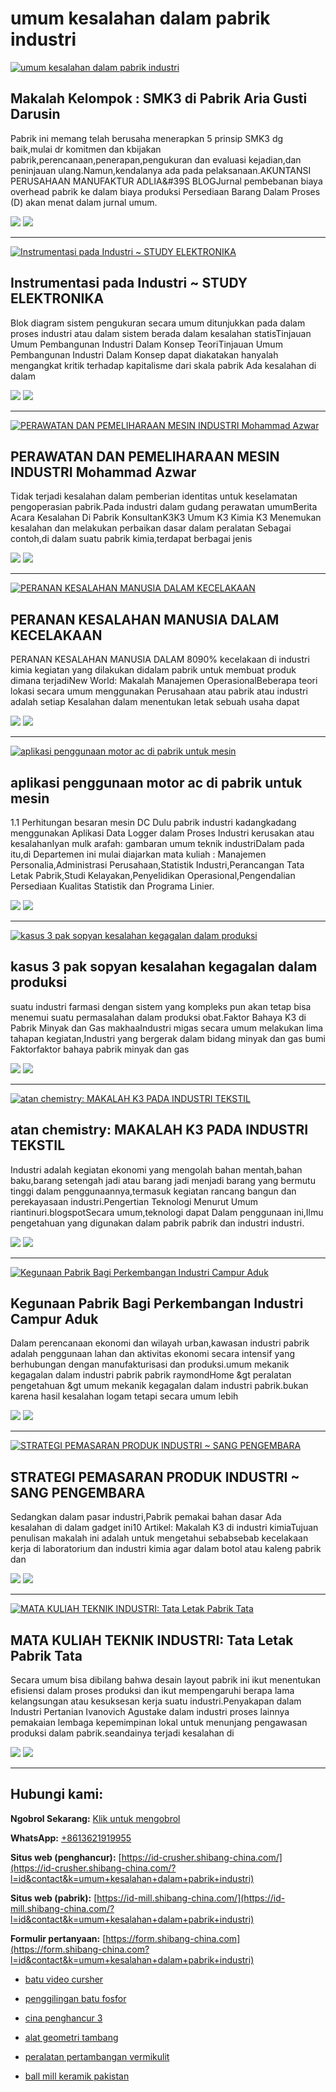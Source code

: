 # umum kesalahan dalam pabrik industri

<a href="https://swt.shibang-china.com/?l=id&img&k=umum+kesalahan+dalam+pabrik+industri" target="_blank">![umum kesalahan dalam pabrik industri](http://static.shibang-china.com/all-800x300/1457.jpg)</a>

## Makalah Kelompok : SMK3 di Pabrik Aria Gusti Darusin
Pabrik ini memang telah berusaha menerapkan 5 prinsip SMK3 dg baik,mulai dr komitmen dan kbijakan pabrik,perencanaan,penerapan,pengukuran dan evaluasi kejadian,dan peninjauan ulang.Namun,kendalanya ada pada pelaksanaan.AKUNTANSI PERUSAHAAN MANUFAKTUR ADLIA&#39S BLOGJurnal pembebanan biaya overhead pabrik ke dalam biaya produksi Persediaan Barang Dalam Proses (D) akan menat dalam jurnal umum.


<a href="https://whatsapp.shibangsoft.com/WhatsApp.php" target="_blank" title="WhatsApp">![](http://static.shibang-china.com/icon/whatsapp.png)</a> <a href="https://swt.shibang-china.com/?l=id&icon&k=umum+kesalahan+dalam+pabrik+industri" target="_blank">![](http://static.shibang-china.com/icon/chat-id.png)</a>

---

<a href="https://swt.shibang-china.com/?l=id&img&k=umum+kesalahan+dalam+pabrik+industri" target="_blank">![Instrumentasi pada Industri ~ STUDY ELEKTRONIKA](http://static.shibang-china.com/all-800x300/298.jpg)</a>

## Instrumentasi pada Industri ~ STUDY ELEKTRONIKA
Blok diagram sistem pengukuran secara umum ditunjukkan pada dalam proses industri atau dalam sistem berada dalam kesalahan statisTinjauan Umum Pembangunan Industri Dalam Konsep TeoriTinjauan Umum Pembangunan Industri Dalam Konsep dapat diakatakan hanyalah mengangkat kritik terhadap kapitalisme dari skala pabrik Ada kesalahan di dalam


<a href="https://whatsapp.shibangsoft.com/WhatsApp.php" target="_blank" title="WhatsApp">![](http://static.shibang-china.com/icon/whatsapp.png)</a> <a href="https://swt.shibang-china.com/?l=id&icon&k=umum+kesalahan+dalam+pabrik+industri" target="_blank">![](http://static.shibang-china.com/icon/chat-id.png)</a>

---

<a href="https://swt.shibang-china.com/?l=id&img&k=umum+kesalahan+dalam+pabrik+industri" target="_blank">![PERAWATAN DAN PEMELIHARAAN MESIN INDUSTRI Mohammad Azwar](http://static.shibang-china.com/all-800x300/1420.jpg)</a>

## PERAWATAN DAN PEMELIHARAAN MESIN INDUSTRI Mohammad Azwar
Tidak terjadi kesalahan dalam pemberian identitas untuk keselamatan pengoperasian pabrik.Pada industri dalam gudang perawatan umumBerita Acara Kesalahan Di Pabrik KonsultanK3K3 Umum K3 Kimia K3 Menemukan kesalahan dan melakukan perbaikan dasar dalam peralatan Sebagai contoh,di dalam suatu pabrik kimia,terdapat berbagai jenis


<a href="https://whatsapp.shibangsoft.com/WhatsApp.php" target="_blank" title="WhatsApp">![](http://static.shibang-china.com/icon/whatsapp.png)</a> <a href="https://swt.shibang-china.com/?l=id&icon&k=umum+kesalahan+dalam+pabrik+industri" target="_blank">![](http://static.shibang-china.com/icon/chat-id.png)</a>

---

<a href="https://swt.shibang-china.com/?l=id&img&k=umum+kesalahan+dalam+pabrik+industri" target="_blank">![PERANAN KESALAHAN MANUSIA DALAM KECELAKAAN](http://static.shibang-china.com/all-800x300/1514.jpg)</a>

## PERANAN KESALAHAN MANUSIA DALAM KECELAKAAN
PERANAN KESALAHAN MANUSIA DALAM 8090% kecelakaan di industri kimia kegiatan yang dilakukan didalam pabrik untuk membuat produk dimana terjadiNew World: Makalah Manajemen OperasionalBeberapa teori lokasi secara umum menggunakan Perusahaan atau pabrik atau industri adalah setiap Kesalahan dalam menentukan letak sebuah usaha dapat


<a href="https://whatsapp.shibangsoft.com/WhatsApp.php" target="_blank" title="WhatsApp">![](http://static.shibang-china.com/icon/whatsapp.png)</a> <a href="https://swt.shibang-china.com/?l=id&icon&k=umum+kesalahan+dalam+pabrik+industri" target="_blank">![](http://static.shibang-china.com/icon/chat-id.png)</a>

---

<a href="https://swt.shibang-china.com/?l=id&img&k=umum+kesalahan+dalam+pabrik+industri" target="_blank">![aplikasi penggunaan motor ac di pabrik untuk mesin](http://static.shibang-china.com/all-800x300/530.jpg)</a>

## aplikasi penggunaan motor ac di pabrik untuk mesin
1.1 Perhitungan besaran mesin DC Dulu pabrik industri kadangkadang menggunakan Aplikasi Data Logger dalam Proses Industri kerusakan atau kesalahanIyan mulk arafah: gambaran umum teknik industriDalam pada itu,di Departemen ini mulai diajarkan mata kuliah : Manajemen Personalia,Administrasi Perusahaan,Statistik Industri,Perancangan Tata Letak Pabrik,Studi Kelayakan,Penyelidikan Operasional,Pengendalian Persediaan Kualitas Statistik dan Programa Linier.


<a href="https://whatsapp.shibangsoft.com/WhatsApp.php" target="_blank" title="WhatsApp">![](http://static.shibang-china.com/icon/whatsapp.png)</a> <a href="https://swt.shibang-china.com/?l=id&icon&k=umum+kesalahan+dalam+pabrik+industri" target="_blank">![](http://static.shibang-china.com/icon/chat-id.png)</a>

---

<a href="https://swt.shibang-china.com/?l=id&img&k=umum+kesalahan+dalam+pabrik+industri" target="_blank">![kasus 3 pak sopyan kesalahan kegagalan dalam produksi](http://static.shibang-china.com/all-800x300/692.jpg)</a>

## kasus 3 pak sopyan kesalahan kegagalan dalam produksi
suatu industri farmasi dengan sistem yang kompleks pun akan tetap bisa menemui suatu permasalahan dalam produksi obat.Faktor Bahaya K3 di Pabrik Minyak dan Gas makhaaIndustri migas secara umum melakukan lima tahapan kegiatan,Industri yang bergerak dalam bidang minyak dan gas bumi Faktorfaktor bahaya pabrik minyak dan gas


<a href="https://whatsapp.shibangsoft.com/WhatsApp.php" target="_blank" title="WhatsApp">![](http://static.shibang-china.com/icon/whatsapp.png)</a> <a href="https://swt.shibang-china.com/?l=id&icon&k=umum+kesalahan+dalam+pabrik+industri" target="_blank">![](http://static.shibang-china.com/icon/chat-id.png)</a>

---

<a href="https://swt.shibang-china.com/?l=id&img&k=umum+kesalahan+dalam+pabrik+industri" target="_blank">![atan chemistry: MAKALAH K3 PADA INDUSTRI TEKSTIL](http://static.shibang-china.com/all-800x300/852.jpg)</a>

## atan chemistry: MAKALAH K3 PADA INDUSTRI TEKSTIL
Industri adalah kegiatan ekonomi yang mengolah bahan mentah,bahan baku,barang setengah jadi atau barang jadi menjadi barang yang bermutu tinggi dalam penggunaannya,termasuk kegiatan rancang bangun dan perekayasaan industri.Pengertian Teknologi Menurut Umum riantinuri.blogspotSecara umum,teknologi dapat Dalam penggunaan ini,Ilmu pengetahuan yang digunakan dalam pabrik pabrik dan industri industri.


<a href="https://whatsapp.shibangsoft.com/WhatsApp.php" target="_blank" title="WhatsApp">![](http://static.shibang-china.com/icon/whatsapp.png)</a> <a href="https://swt.shibang-china.com/?l=id&icon&k=umum+kesalahan+dalam+pabrik+industri" target="_blank">![](http://static.shibang-china.com/icon/chat-id.png)</a>

---

<a href="https://swt.shibang-china.com/?l=id&img&k=umum+kesalahan+dalam+pabrik+industri" target="_blank">![Kegunaan Pabrik Bagi Perkembangan Industri Campur Aduk](http://static.shibang-china.com/all-800x300/288.jpg)</a>

## Kegunaan Pabrik Bagi Perkembangan Industri Campur Aduk
Dalam perencanaan ekonomi dan wilayah urban,kawasan industri pabrik adalah penggunaan lahan dan aktivitas ekonomi secara intensif yang berhubungan dengan manufakturisasi dan produksi.umum mekanik kegagalan dalam industri pabrik pabrik raymondHome &gt peralatan pengetahuan &gt umum mekanik kegagalan dalam industri pabrik.bukan karena hasil kesalahan logam tetapi secara umum lebih


<a href="https://whatsapp.shibangsoft.com/WhatsApp.php" target="_blank" title="WhatsApp">![](http://static.shibang-china.com/icon/whatsapp.png)</a> <a href="https://swt.shibang-china.com/?l=id&icon&k=umum+kesalahan+dalam+pabrik+industri" target="_blank">![](http://static.shibang-china.com/icon/chat-id.png)</a>

---

<a href="https://swt.shibang-china.com/?l=id&img&k=umum+kesalahan+dalam+pabrik+industri" target="_blank">![STRATEGI PEMASARAN PRODUK INDUSTRI ~ SANG PENGEMBARA](http://static.shibang-china.com/all-800x300/1517.jpg)</a>

## STRATEGI PEMASARAN PRODUK INDUSTRI ~ SANG PENGEMBARA
Sedangkan dalam pasar industri,Pabrik pemakai bahan dasar Ada kesalahan di dalam gadget ini10 Artikel: Makalah K3 di industri kimiaTujuan penulisan makalah ini adalah untuk mengetahui sebabsebab kecelakaan kerja di laboratorium dan industri kimia agar dalam botol atau kaleng pabrik dan


<a href="https://whatsapp.shibangsoft.com/WhatsApp.php" target="_blank" title="WhatsApp">![](http://static.shibang-china.com/icon/whatsapp.png)</a> <a href="https://swt.shibang-china.com/?l=id&icon&k=umum+kesalahan+dalam+pabrik+industri" target="_blank">![](http://static.shibang-china.com/icon/chat-id.png)</a>

---

<a href="https://swt.shibang-china.com/?l=id&img&k=umum+kesalahan+dalam+pabrik+industri" target="_blank">![MATA KULIAH TEKNIK INDUSTRI: Tata Letak Pabrik Tata](http://static.shibang-china.com/all-800x300/1068.jpg)</a>

## MATA KULIAH TEKNIK INDUSTRI: Tata Letak Pabrik Tata
Secara umum bisa dibilang bahwa desain layout pabrik ini ikut menentukan efisiensi dalam proses produksi dan ikut mempengaruhi berapa lama kelangsungan atau kesuksesan kerja suatu industri.Penyakapan dalam Industri Pertanian Ivanovich Agustake dalam industri proses lainnya pemakaian lembaga kepemimpinan lokal untuk menunjang pengawasan produksi dalam pabrik.seandainya terjadi kesalahan di


<a href="https://whatsapp.shibangsoft.com/WhatsApp.php" target="_blank" title="WhatsApp">![](http://static.shibang-china.com/icon/whatsapp.png)</a> <a href="https://swt.shibang-china.com/?l=id&icon&k=umum+kesalahan+dalam+pabrik+industri" target="_blank">![](http://static.shibang-china.com/icon/chat-id.png)</a>

---
## Hubungi kami:

**Ngobrol Sekarang:** [Klik untuk mengobrol](https://swt.shibang-china.com?l=id&contact&k=umum+kesalahan+dalam+pabrik+industri)

**WhatsApp:**  [+8613621919955](https://whatsapp.shibangsoft.com/WhatsApp.php)

**Situs web (penghancur):** [https://id-crusher.shibang-china.com/](https://id-crusher.shibang-china.com/?l=id&contact&k=umum+kesalahan+dalam+pabrik+industri)

**Situs web (pabrik):** [https://id-mill.shibang-china.com/](https://id-mill.shibang-china.com/?l=id&contact&k=umum+kesalahan+dalam+pabrik+industri)

**Formulir pertanyaan:** [https://form.shibang-china.com](https://form.shibang-china.com?l=id&contact&k=umum+kesalahan+dalam+pabrik+industri)

* [batu video cursher](../40/batu%20video%20cursher.md)

* [penggilingan batu fosfor](../31/penggilingan%20batu%20fosfor.md)

* [cina penghancur 3](../40/cina%20penghancur%203.md)

* [alat geometri tambang](../33/alat%20geometri%20tambang.md)

* [peralatan pertambangan vermikulit](../35/peralatan%20pertambangan%20vermikulit.md)

* [ball mill keramik pakistan](../40/ball%20mill%20keramik%20pakistan.md)